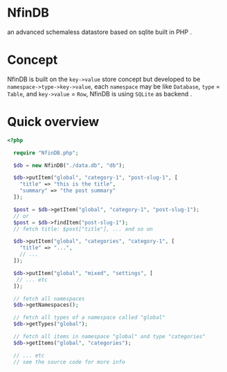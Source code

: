 # NfinDB
an advanced schemaless datastore based on sqlite built in PHP .

# Concept
NfinDB is built on the `key->value` store concept but developed to be `namespace->type->key->value`, 
each `namespace` may be like `Database`, `type` = `Table`, and `key->value` = `Row`,
NfinDB is using `SQLite` as backend .

# Quick overview

```php
<?php

  require "NfinDB.php";

  $db = new NfinDB("./data.db", "db");

  $db->putItem("global", "category-1", "post-slug-1", [
    "title" => "this is the title",
    "summary" => "the post summary"
  ]);

  $post = $db->getItem("global", "category-1", "post-slug-1");
  // or
  $post = $db->findItem("post-slug-1");
  // fetch title: $post["title"], ... and so on

  $db->putItem("global", "categories", "category-1", [
    "title" => "...",
    // ...
  ]);

  $db->putItem("global", "mixed", "settings", [
   // ... etc
  ]);

  // fetch all namespaces
  $db->getNamespaces();

  // fetch all types of a namespace called "global"
  $db->getTypes("global");

  // fetch all items in namespace "global" and type "categories"
  $db->getItems("global", "categories");

  // ... etc
  // see the source code for more info
```
